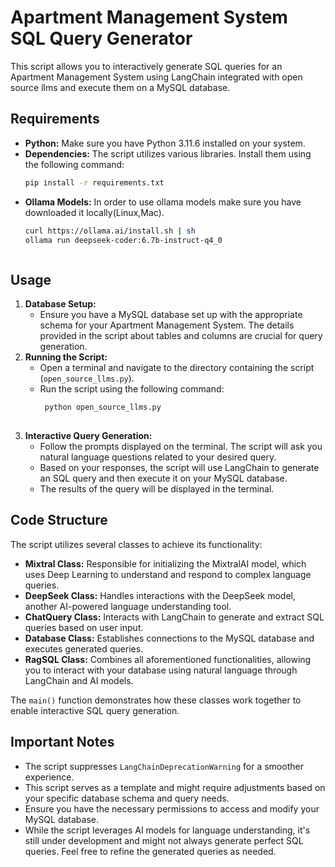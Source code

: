 # Apartment Management System SQL Query Generator

This script allows you to interactively generate SQL queries for an Apartment Management System using LangChain integrated with open source llms and execute them on a MySQL database.

## Requirements

* **Python:** Make sure you have Python 3.11.6 installed on your system.
* **Dependencies:** The script utilizes various libraries. Install them using the following command:
    ```bash
    pip install -r requirements.txt
* **Ollama Models:** In order to use ollama models make sure you have downloaded it locally(Linux,Mac).
    ```bash
    curl https://ollama.ai/install.sh | sh
    ollama run deepseek-coder:6.7b-instruct-q4_0

    

## Usage

1. **Database Setup:**
    * Ensure you have a MySQL database set up with the appropriate schema for your Apartment Management System. The details provided in the script about tables and columns are crucial for query generation.
2. **Running the Script:**
    * Open a terminal and navigate to the directory containing the script (`open_source_llms.py`).
    * Run the script using the following command:
       ```bash
        python open_source_llms.py
        
3. **Interactive Query Generation:**
    * Follow the prompts displayed on the terminal. The script will ask you natural language questions related to your desired query.
    * Based on your responses, the script will use LangChain to generate an SQL query and then execute it on your MySQL database.
    * The results of the query will be displayed in the terminal.

## Code Structure

The script utilizes several classes to achieve its functionality:

* **Mixtral Class:** Responsible for initializing the MixtralAI model, which uses Deep Learning to understand and respond to complex language queries.
* **DeepSeek Class:** Handles interactions with the DeepSeek model, another AI-powered language understanding tool.
* **ChatQuery Class:** Interacts with LangChain to generate and extract SQL queries based on user input.
* **Database Class:** Establishes connections to the MySQL database and executes generated queries.
* **RagSQL Class:** Combines all aforementioned functionalities, allowing you to interact with your database using natural language through LangChain and AI models.

The `main()` function demonstrates how these classes work together to enable interactive SQL query generation.

## Important Notes

- The script suppresses `LangChainDeprecationWarning` for a smoother experience.
- This script serves as a template and might require adjustments based on your specific database schema and query needs.
- Ensure you have the necessary permissions to access and modify your MySQL database.
- While the script leverages AI models for language understanding, it's still under development and might not always generate perfect SQL queries. Feel free to refine the generated queries as needed.





